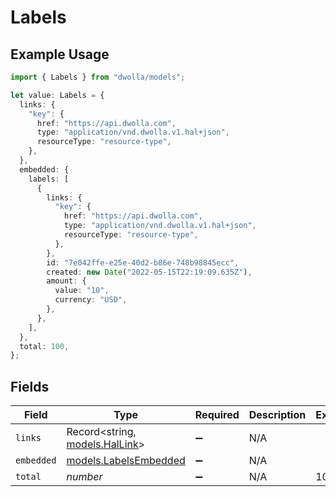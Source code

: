 # Labels

## Example Usage

```typescript
import { Labels } from "dwolla/models";

let value: Labels = {
  links: {
    "key": {
      href: "https://api.dwolla.com",
      type: "application/vnd.dwolla.v1.hal+json",
      resourceType: "resource-type",
    },
  },
  embedded: {
    labels: [
      {
        links: {
          "key": {
            href: "https://api.dwolla.com",
            type: "application/vnd.dwolla.v1.hal+json",
            resourceType: "resource-type",
          },
        },
        id: "7e042ffe-e25e-40d2-b86e-748b98845ecc",
        created: new Date("2022-05-15T22:19:09.635Z"),
        amount: {
          value: "10",
          currency: "USD",
        },
      },
    ],
  },
  total: 100,
};
```

## Fields

| Field                                                  | Type                                                   | Required                                               | Description                                            | Example                                                |
| ------------------------------------------------------ | ------------------------------------------------------ | ------------------------------------------------------ | ------------------------------------------------------ | ------------------------------------------------------ |
| `links`                                                | Record<string, [models.HalLink](../models/hallink.md)> | :heavy_minus_sign:                                     | N/A                                                    |                                                        |
| `embedded`                                             | [models.LabelsEmbedded](../models/labelsembedded.md)   | :heavy_minus_sign:                                     | N/A                                                    |                                                        |
| `total`                                                | *number*                                               | :heavy_minus_sign:                                     | N/A                                                    | 100                                                    |
